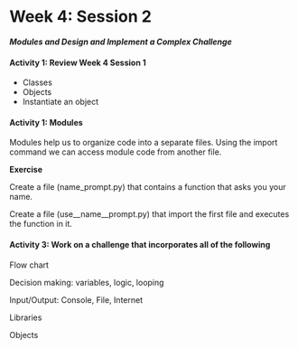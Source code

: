 # Week 4: Session 2

_**Modules and Design and Implement a Complex Challenge**_

#### Activity 1: Review Week 4 Session 1

* Classes
* Objects
* Instantiate an object

#### Activity 1: Modules

Modules help us to organize code into a separate files. Using the import command we can access module code from another file.

**Exercise**

Create a file \(name\_prompt.py\) that contains a function that asks you your name.

Create a file \(use\__name\__prompt.py\) that import the first file and executes the function in it.

#### Activity 3: Work on a challenge that incorporates all of the following

Flow chart

Decision making: variables, logic, looping

Input/Output: Console, File, Internet

Libraries

Objects

